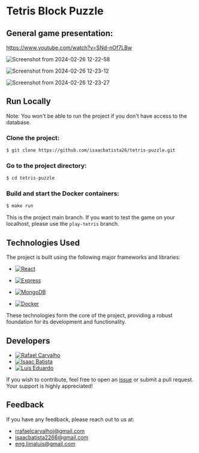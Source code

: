 # Tetris Block Puzzle

## General game presentation:

  https://www.youtube.com/watch?v=SNd-nOf7LBw



![Screenshot from 2024-02-26 12-22-58](https://github.com/isaacbatista26/tetris-puzzle/assets/118384776/58003460-b2ae-4fee-be2e-b79548ee58d6)

![Screenshot from 2024-02-26 12-23-12](https://github.com/isaacbatista26/tetris-puzzle/assets/118384776/e2cf87f7-57ae-4171-a82b-7d8e4e0e5ca9)

![Screenshot from 2024-02-26 12-23-27](https://github.com/isaacbatista26/tetris-puzzle/assets/118384776/251a3615-e5c2-4fde-b1ff-7d1094b386cf)



## Run Locally

Note: You won't be able to run the project if you don't have access to the database.

### Clone the project:
```bash
$ git clone https://github.com/isaacbatista26/tetris-puzzle.git
```
### Go to the project directory:
```bash
$ cd tetris-puzzle
```
### Build and start the Docker containers:
```bash
$ make run
```

This is the project main branch. If you want to test the game on your localhost, please use the `play-tetris` branch.

## Technologies Used

The project is built using the following major frameworks and libraries:

- [![React](https://img.shields.io/badge/-React-61DAFB?style=flat&logo=react&logoColor=white)](https://reactjs.org/)

- [![Express](https://img.shields.io/badge/-Express-000000?style=flat&logo=express&logoColor=white)](https://expressjs.com/)

- [![MongoDB](https://img.shields.io/badge/-MongoDB-47A248?style=flat&logo=mongodb&logoColor=white)](https://www.mongodb.com/)

- [![Docker](https://img.shields.io/badge/-Docker-2496ED?style=flat&logo=docker&logoColor=white)](https://www.docker.com/)

These technologies form the core of the project, providing a robust foundation for its development and functionality.

## Developers

- [![Rafael Carvalho](https://img.shields.io/badge/-Rafael_Carvalho-100000?style=flat&logo=github&logoColor=white)](https://github.com/rafaelcarvalhoj)
- [![Isaac Batista](https://img.shields.io/badge/-Isaac_Batista-100000?style=flat&logo=github&logoColor=white)](https://github.com/isaacbatista26)
- [![Luis Eduardo](https://img.shields.io/badge/-Luis_Eduardo-100000?style=flat&logo=github&logoColor=white)](https://github.com/Luidooo)

If you wish to contribute, feel free to open an [issue](https://github.com/rafaelcarvalhoj/tetris-puzzle/issues) or submit a pull request. Your support is highly appreciated!



## Feedback

If you have any feedback, please reach out to us at:
- rrafaelcarvalhoj@gmail.com
- isaacbatista2266@gmail.com
- eng.limaluis@gmail.com


